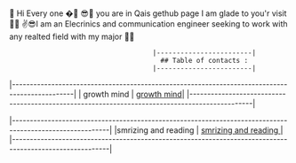  🙌 Hi Every one �🤳
😎👀 you are in Qais gethub page I am glade to you'r visit 🐱‍💻
✌😎I am an Elecrinics and communication engineer seeking to work with any realted field with my major 🐱‍🚀







                                        |------------------------|
                                          ## Table of contacts :
                                        |------------------------|





|-----------------------------------------------------------------------------------------------|
|  growth mind             |  [growth mind](https://qaisalshorman.github.io/Read-Me/growth-mind)|
|-----------------------------------------------------------------------------------------------|
 
 
|---------------------------------------------------------------------------------------------------------|
|smrizing and reading    | [smrizing and reading ](https://qaisalshorman.github.io/Read-Me/reading%20note)|
|---------------------------------------------------------------------------------------------------------|

